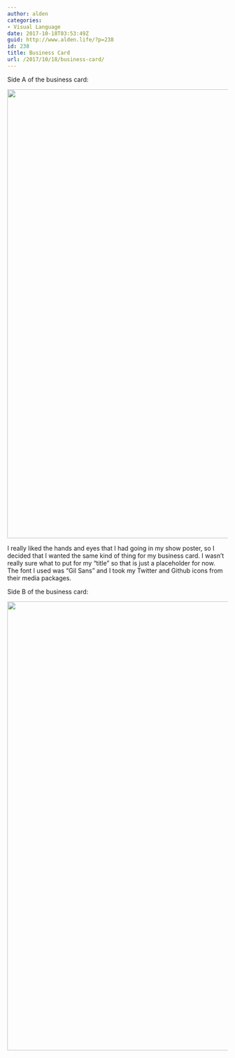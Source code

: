 ```yaml
---
author: alden
categories:
- Visual Language
date: 2017-10-18T03:53:49Z
guid: http://www.alden.life/?p=238
id: 238
title: Business Card
url: /2017/10/18/business-card/
---
```


Side A of the business card:

<img class="alignnone wp-image-241 size-large" src="http://www.alden.life/wp-content/uploads/2017/10/BusinessCardSideA-01-2-585x1024.png" alt="" width="585" height="1024" srcset="http://www.alden.life/wp-content/uploads/2017/10/BusinessCardSideA-01-2-585x1024.png 585w, http://www.alden.life/wp-content/uploads/2017/10/BusinessCardSideA-01-2-171x300.png 171w, http://www.alden.life/wp-content/uploads/2017/10/BusinessCardSideA-01-2-768x1344.png 768w" sizes="(max-width: 585px) 100vw, 585px" />

I really liked the hands and eyes that I had going in my show poster, so I decided that I wanted the same kind of thing for my business card. I wasn&#8217;t really sure what to put for my &#8220;title&#8221; so that is just a placeholder for now. The font I used was &#8220;Gil Sans&#8221; and I took my Twitter and Github icons from their media packages.

Side B of the business card:

<img class="alignnone wp-image-242 size-large" src="http://www.alden.life/wp-content/uploads/2017/10/BusinessCardSideB-01-585x1024.png" alt="" width="585" height="1024" srcset="http://www.alden.life/wp-content/uploads/2017/10/BusinessCardSideB-01-585x1024.png 585w, http://www.alden.life/wp-content/uploads/2017/10/BusinessCardSideB-01-171x300.png 171w, http://www.alden.life/wp-content/uploads/2017/10/BusinessCardSideB-01-768x1344.png 768w" sizes="(max-width: 585px) 100vw, 585px" />